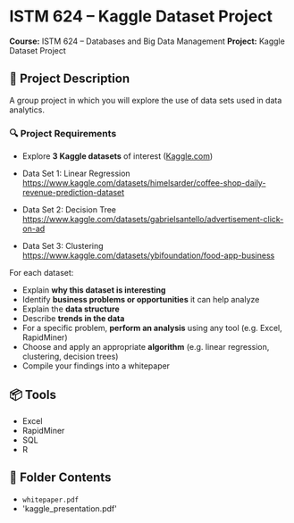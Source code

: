 # ISTM 624 – Kaggle Dataset Project

**Course:** ISTM 624 – Databases and Big Data Management
**Project:** Kaggle Dataset Project

## 🧾 Project Description

A group project in which you will explore the use of data sets used in data analytics. 

### 🔍 Project Requirements

- Explore **3 Kaggle datasets** of interest ([Kaggle.com](https://www.kaggle.com/))

- Data Set 1: Linear Regression
https://www.kaggle.com/datasets/himelsarder/coffee-shop-daily-revenue-prediction-dataset
- Data Set 2: Decision Tree
https://www.kaggle.com/datasets/gabrielsantello/advertisement-click-on-ad
- Data Set 3: Clustering
https://www.kaggle.com/datasets/ybifoundation/food-app-business
  
For each dataset:
- Explain **why this dataset is interesting**
- Identify **business problems or opportunities** it can help analyze
- Explain the **data structure**
- Describe **trends in the data**
- For a specific problem, **perform an analysis** using any tool (e.g. Excel, RapidMiner)
- Choose and apply an appropriate **algorithm** (e.g. linear regression, clustering, decision trees)
- Compile your findings into a whitepaper

## 📦 Tools 

- Excel  
- RapidMiner   
- SQL
- R

## 📎 Folder Contents

- `whitepaper.pdf`
- 'kaggle_presentation.pdf'
